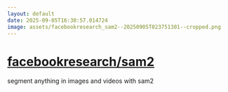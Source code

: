 ```yaml
---
layout: default
date: 2025-09-05T16:30:57.014724
image: assets/facebookresearch_sam2--20250905T023751301--cropped.png
---
```


# [facebookresearch/sam2](https://github.com/facebookresearch/sam2)

segment anything in images and videos with sam2
